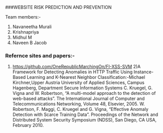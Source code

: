 ###WEBSITE RISK PREDICTION AND PREVENTION

Team members:-
1)	Navaneetha Murali
2)	Krishnapriya
3) 	Midhul M
4)	Naveen B Jacob
### Refernce sites and papers:-
1) https://github.com/OneRepublicMarchingOn/FI-XSS-SVM
2)A Framework for Detecting Anomalies in HTTP Traffic Using Instance-Based Learning and K-Nearest Neighbor Classification:-Michael Kirchner,Upper Austria University of Applied Sciences, Campus Hagenberg, Department Secure Information Systems
C. Kruegel, G. Vigna and W. Robertson, “A multi-model approach to the detection of web-based attacks”. The International Journal of Computer and Telecommunications Networking, Volume 48, Elsevier, 2005.
W. Robertson, F. Maggi, C. Kruegel and G. Vigna, “Effective Anomaly
Detection with Scarce Training Data”. Proceedings of the Network and Distributed System Security Symposium (NDSS), San Diego, CA USA, February 2010.
